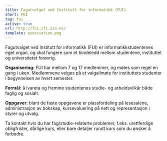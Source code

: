 ```yaml
---
title: Fagutvalget ved Institutt for informatikk (FUI)
short: FUI
tag: fui
active: true
url: http://fui.ifi.uio.no/
template: association.pug
---
```


Fagutvalget ved Institutt for informatikk (FUI) er informatikkstudentenes eget organ, og skal fungere som et bindeledd mellom studentene, instituttet og universitetet forøvrig.

**Organisering:** FUI har mellom 7 og 17 medlemmer, og møtes som regel en gang i uken. Medlemmene velges på et valgallmøte for instituttets studenter i begynnelsen av hvert semester.

**Formål:** å ivareta og fremme studentenes studie- og arbeidsvilkår både faglig og sosialt.

**Oppgaver:** blant de faste oppgavene er plassfordeling på lesesalene, administrasjon av bokskap, kursevaluering på nett og representasjon i styrer og utvalg.

Ta kontakt hvis du har fag/studie-relaterte problemer, f.eks. urettferdige obligfrister, dårlige kurs, eller bare detaljer rundt kurs som du ønsker å forbedre.